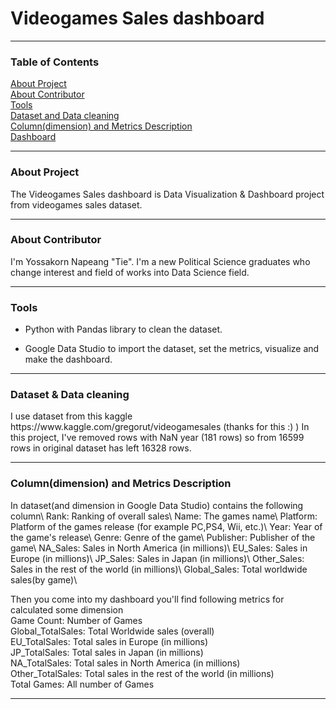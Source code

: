 # Videogames Sales dashboard

---------------------------------------------------
### Table of Contents
<a href="#About Project">About Project</a>\
<a href="#About Contributor">About Contributor</a>\
<a href="#Tools">Tools</a>\
<a href="#Dataset and Data cleaning">Dataset and Data cleaning</a>\
<a href="#Column(dimension) and Metrics Description">Column(dimension) and Metrics Description</a>\
<a href="#Dashboard">Dashboard</a>

---------------------------------------------------
<div id="About Project"><h3>About Project</h3></div>
The Videogames Sales dashboard is Data Visualization & Dashboard project from videogames sales dataset.

---------------------------------------------------
<div id="About Contributor"><h3>About Contributor</h3></div>
I'm Yossakorn Napeang "Tie". I'm a new Political Science graduates who change interest and field of works into Data Science field.

---------------------------------------------------
<div id="Tools"><h3>Tools</h3> </div>

* Python with Pandas library to clean the dataset.

* Google Data Studio to import the dataset, set the metrics, visualize and make the dashboard.

---------------------------------------------------
<div id="Dataset and Data cleaning"><h3>Dataset & Data cleaning</h3> </div>
I use dataset from this kaggle https://www.kaggle.com/gregorut/videogamesales (thanks for this :) )
In this project, I've removed rows with NaN year (181 rows) so from 16599 rows in original dataset has left 16328 rows.

---------------------------------------------------
<div id="Column(dimension) and Metrics Description"><h3>Column(dimension) and Metrics Description</h3> </div>
In dataset(and dimension in Google Data Studio) contains the following column\
Rank: Ranking of overall sales\
Name: The games name\
Platform: Platform of the games release (for example PC,PS4, Wii, etc.)\
Year: Year of the game's release\
Genre: Genre of the game\
Publisher: Publisher of the game\
NA_Sales: Sales in North America (in millions)\
EU_Sales: Sales in Europe (in millions)\
JP_Sales: Sales in Japan (in millions)\
Other_Sales: Sales in the rest of the world (in millions)\
Global_Sales: Total worldwide sales(by game)\

Then you come into my dashboard you'll find following metrics for calculated some dimension\
Game Count: Number of Games\
Global_TotalSales: Total Worldwide sales (overall)\
EU_TotalSales: Total sales in Europe (in millions)\
JP_TotalSales: Total sales in Japan (in millions)\
NA_TotalSales: Total sales in North America (in millions)\
Other_TotalSales: Total sales in the rest of the world (in millions)\
Total Games: All number of Games

---------------------------------------------------
